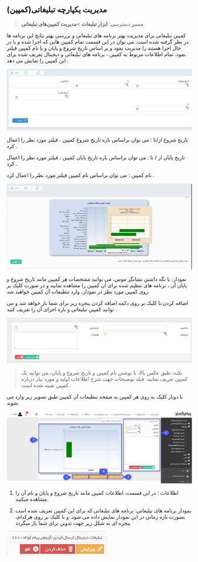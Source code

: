 ﻿
## مدیریت یکپارچه تبلیغاتی(کمپین)

> مسیر دسترسی:  **ابزار تبلیغات** >**مدیریت کمپین‌های تبلیغاتی** 

 کمپین تبلیغاتی برای مدیریت بهتر برنامه های تبلیغاتی  و بررسی بهتر نتایج این برنامه ها در نظر گرفته شده است. می توان در این قسمت تمام کمپین هایی که اجرا شده و یا در حال اجرا هستند را مدیریت نمود و بر اساس تاریخ شروع و پایان  و یا نام کمپین فیلتر نمود.  تمام اطلاعات مربوط به کمپین ، برنامه های تبلیغاتی و دیجیتال تعریف شده برای این کمپین را نمایش می دهد .
 
 ![](16.png)
 
 تاریخ شروع از/تا : می توان براساس بازه تاریخ شروع  کمپین ، فیلتر مورد نظر را اعمال کرد .

تاریخ پایان از / تا : می توان براساس بازه تاریخ پایان کمپین ، فیلتر مورد نظر را اعمال کرد .

نام کمپین :  می توان براساس نام کمپین فیلتر مورد نظر را اعمال کرد .

![](17.png)

نمودار: با نگه داشتن نشانگر موس، می توانید مشخصات هر کمپین مانند تاریخ شروع و پایان آن ، برنامه های تنظیم شده برای آن کمپین را مشاهده نمایید و در صورت کلیک بر روی کمپین مورد نظر در نمودار، وارد تنظیمات آن کمپین خواهید شد.

اضافه کردن:با کلیک بر روی دکمه اضافه کردن پنجره زیر برای شما باز خواهد شد و می توانید کمپین تبلیغاتی و بازه اجرای آن را تعریف کنید .

![](18.png)

> نکته: طبق عکس بالا، با نوشتن نام کمپین و تاریخ شروع و پایان، می توانید یک کمپین تعریف نمایید. فیلد توضیحات جهت شرح اطلاعات اولیه و مورد نیاز درباره کمپین تعبیه شده است.

با دوبار کلیک به روی هر کمپین به صفحه تنظیمات آن کمپین طبق تصویر زیر وارد می شوید.

![](23.png)

1. اطلاعات : در این قسمت، اطلاعات کمپین مانند تاریخ شروع و پایان و نام آن را مشاهده میکنید.

2.  نمودار برنامه های تبلیغاتی: برنامه های تبلیغاتی که برای این کمپین تعریف شده است بصورت بازه زمانی در این نمودار نمایش داده می شود. و با کلیک بر روی هرکدام، پنجره ای به شکل زیر جهت تدوین برای شما باز میگردد

![](20.png)
























